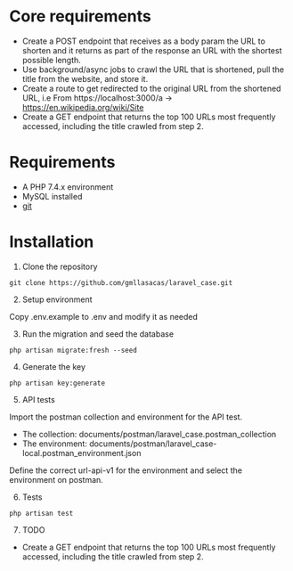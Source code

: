 # Core requirements 

- Create a POST endpoint that receives as a body param the URL to shorten and it returns as part of the response an URL with the shortest possible length.
- Use background/async jobs to crawl the URL that is shortened, pull the title from the website, and store it.
- Create a route to get redirected to the original URL from the shortened URL, i.e From https://localhost:3000/a -> https://en.wikipedia.org/wiki/Site
- Create a GET endpoint that returns the top 100 URLs most frequently accessed, including the title crawled from step 2.

# Requirements

- A PHP 7.4.x environment
- MySQL installed
- [git](https://git-scm.com/book/en/v2/Getting-Started-Installing-Git)

# Installation

1. Clone the repository
```
git clone https://github.com/gmllasacas/laravel_case.git
```

2. Setup environment

Copy .env.example to .env and modify it as needed

3. Run the migration and seed the database

```
php artisan migrate:fresh --seed
```

4. Generate the key

```
php artisan key:generate
```

5. API tests

Import the postman collection and environment for the API test.

- The collection: documents/postman/laravel_case.postman_collection
- The environment: documents/postman/laravel_case-local.postman_environment.json

Define the correct url-api-v1 for the environment and select the environment on postman.

6. Tests

```
php artisan test
```

7. TODO

- Create a GET endpoint that returns the top 100 URLs most frequently accessed, including the title crawled from step 2.
